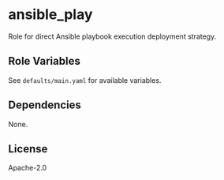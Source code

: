 # ansible_play

Role for direct Ansible playbook execution deployment strategy.

## Role Variables

See `defaults/main.yaml` for available variables.

## Dependencies

None.

## License

Apache-2.0